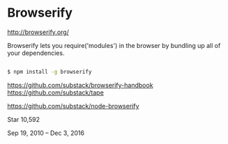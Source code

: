 # Browserify  

http://browserify.org/  

Browserify lets you require('modules') in the browser by bundling up all of your dependencies.  

```sh

$ npm install -g browserify

``` 

https://github.com/substack/browserify-handbook  
https://github.com/substack/tape  

https://github.com/substack/node-browserify  

Star 10,592

Sep 19, 2010 – Dec 3, 2016 






